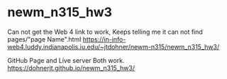 # newm_n315_hw3

Can not get the Web 4 link to work, Keeps telling me it can not find pages/"page Name".html
https://in-info-web4.luddy.indianapolis.iu.edu/~jtdohner/newm-n315/newm_n315_hw3/

GitHub Page and Live server Both work.
https://dohnerjt.github.io/newm_n315_hw3/
